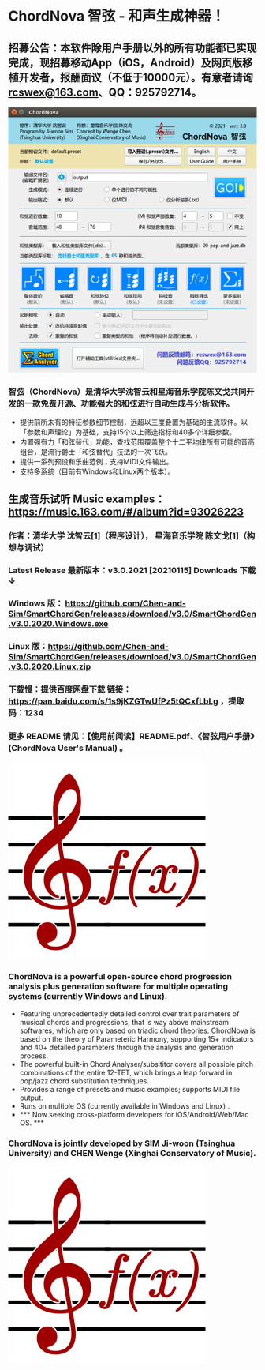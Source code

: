 # ChordNova 智弦 - 和声生成神器！

## 招募公告：本软件除用户手册以外的所有功能都已实现完成，现招募移动App（iOS，Android）及网页版移植开发者，报酬面议（不低于10000元）。有意者请询 rcswex@163.com、QQ：925792714。
![Alt text](graphics/screenshots/ChordNova-main-screenshot.png)

### 智弦（ChordNova）是清华大学沈智云和星海音乐学院陈文戈共同开发的一款免费开源、功能强大的和弦进行自动生成与分析软件。
* 提供前所未有的特征参数细节控制，远超以三度叠置为基础的主流软件。以「参数和声理论」为基础，支持15个以上筛选指标和40多个详细参数。
* 内置强有力「和弦替代」功能，查找范围覆盖整个十二平均律所有可能的音高组合，是流行爵士「和弦替代」技法的一次飞跃。
* 提供一系列预设和乐曲范例；支持MIDI文件输出。
* 支持多系统（目前有Windows和Linux两个版本）。

## 生成音乐试听 Music examples：https://music.163.com/#/album?id=93026223
### 作者：清华大学  沈智云[1]（程序设计），  星海音乐学院  陈文戈[1]（构想与调试）
### Latest Release 最新版本：v3.0.2021 [20210115] Downloads 下载 ↓ 
### Windows 版： https://github.com/Chen-and-Sim/SmartChordGen/releases/download/v3.0/SmartChordGen.v3.0.2020.Windows.exe
### Linux 版：https://github.com/Chen-and-Sim/SmartChordGen/releases/download/v3.0/SmartChordGen.v3.0.2020.Linux.zip
### 下载慢：提供百度网盘下载 链接：https://pan.baidu.com/s/1s9jKZGTwUfPz5tQCxfLbLg ，提取码：1234
### 更多 README 请见：【使用前阅读】README.pdf、《智弦用户手册》(ChordNova User's Manual) 。

![Alt text](graphics/icons/icon-white.png)

### ChordNova is a powerful open-source chord progression analysis plus generation software for multiple operating systems (currently Windows and Linux).
* Featuring unprecedentedly detailed control over trait parameters of musical chords and progressions, that is way above mainstream softwares, which are only based on triadic chord theories. ChordNova is based on the theory of Parameteric Harmony, supporting 15+ indicators and 40+ detailed parameters through the analysis and generation process.
* The powerful built-in Chord Analyser/subsititor covers all possible pitch combinations of the entire 12-TET, which brings a leap forward in pop/jazz chord substitution techniques.
* Provides a range of presets and music examples; supports MIDI file output.
* Runs on multiple OS (currently available in Windows and Linux) .
* *** Now seeking cross-platform developers for iOS/Android/Web/Mac OS.  ***

### ChordNova is jointly developed by SIM Ji-woon (Tsinghua University) and CHEN Wenge (Xinghai Conservatory of Music).

![Alt text](graphics/icons/icon-white.png)
